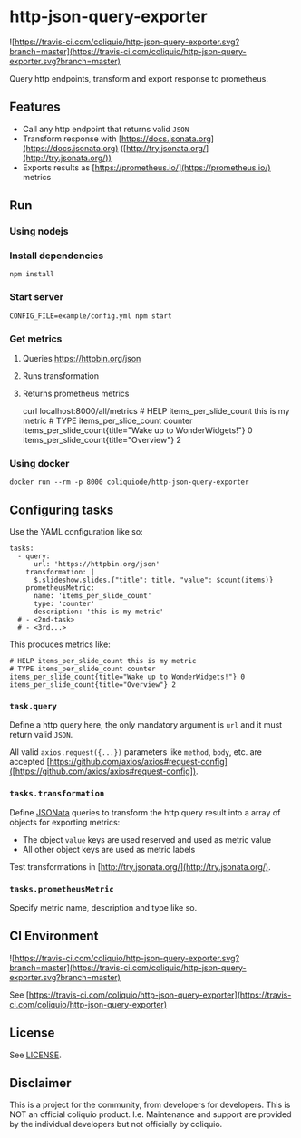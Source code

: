 # http-json-query-exporter

![https://travis-ci.com/coliquio/http-json-query-exporter.svg?branch=master](https://travis-ci.com/coliquio/http-json-query-exporter.svg?branch=master)

Query http endpoints, transform and export response to prometheus.

## Features

- Call any http endpoint that returns valid `JSON`
- Transform response with [https://docs.jsonata.org](https://docs.jsonata.org) ([http://try.jsonata.org/](http://try.jsonata.org/))
- Exports results as [https://prometheus.io/](https://prometheus.io/) metrics

## Run

### Using nodejs

### Install dependencies

    npm install
    
### Start server

    CONFIG_FILE=example/config.yml npm start

### Get metrics

1. Queries https://httpbin.org/json
2. Runs transformation
3. Returns prometheus metrics

    curl localhost:8000/all/metrics
    \# HELP items_per_slide_count this is my metric
    \# TYPE items_per_slide_count counter
    items_per_slide_count{title="Wake up to WonderWidgets!"} 0
    items_per_slide_count{title="Overview"} 2

### Using docker

    docker run --rm -p 8000 coliquiode/http-json-query-exporter

## Configuring tasks

Use the YAML configuration like so:

    tasks:
      - query:
          url: 'https://httpbin.org/json'
        transformation: |
          $.slideshow.slides.{"title": title, "value": $count(items)}
        prometheusMetric:
          name: 'items_per_slide_count'
          type: 'counter'
          description: 'this is my metric'
      # - <2nd-task>
      # - <3rd...>

This produces metrics like:

    # HELP items_per_slide_count this is my metric
    # TYPE items_per_slide_count counter
    items_per_slide_count{title="Wake up to WonderWidgets!"} 0
    items_per_slide_count{title="Overview"} 2

### `task.query`

Define a http query here, the only mandatory argument is `url` and it must return valid `JSON`.

All valid `axios.request({...})` parameters like `method`, `body`, etc. are accepted [https://github.com/axios/axios#request-config]([https://github.com/axios/axios#request-config]).

### `tasks.transformation`

Define [JSONata](https://docs.jsonata.org/) queries to transform the http query result into a array of objects for exporting metrics:

- The object `value` keys are used reserved and used as metric value
- All other object keys are used as metric labels

Test transformations in [http://try.jsonata.org/](http://try.jsonata.org/).

### `tasks.prometheusMetric`

Specify metric name, description and type like so.

## CI Environment

![https://travis-ci.com/coliquio/http-json-query-exporter.svg?branch=master](https://travis-ci.com/coliquio/http-json-query-exporter.svg?branch=master)

See [https://travis-ci.com/coliquio/http-json-query-exporter](https://travis-ci.com/coliquio/http-json-query-exporter)

## License

See [LICENSE](LICENSE).

## Disclaimer

This is a project for the community, from developers for developers. This is NOT an official coliquio product. I.e. Maintenance and support are provided by the individual developers but not officially by coliquio.
